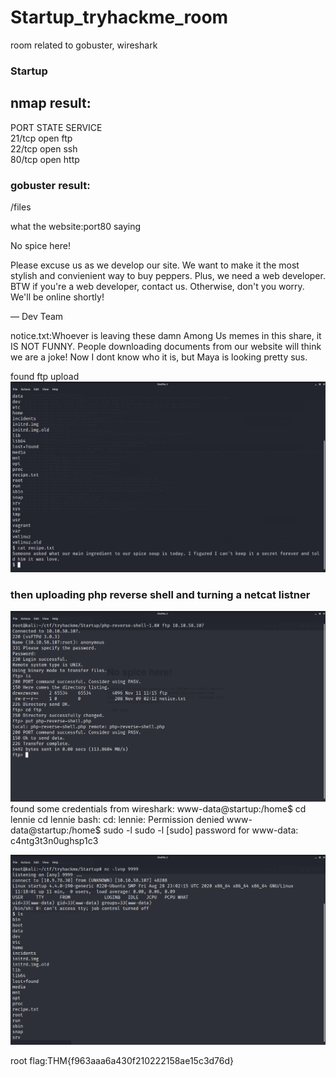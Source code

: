# Startup_tryhackme_room
room related to gobuster, wireshark 
### Startup


## nmap result:

PORT   STATE SERVICE <br>
21/tcp open  ftp <br>
22/tcp open  ssh <br>
80/tcp open  http <br>



### gobuster result:

/files










what the website:port80 saying

No spice here!

Please excuse us as we develop our site. We want to make it the most stylish and convienient way to buy peppers. Plus, we need a web developer. BTW if you're a web developer, contact us. Otherwise, don't you worry. We'll be online shortly!

— Dev Team



notice.txt:Whoever is leaving these damn Among Us memes in this share, it IS NOT FUNNY. People downloading documents from our website will think we are a joke! Now I dont know who it is, but Maya is looking pretty sus.


found ftp upload 
![](/recipe.png)


### then uploading php reverse shell and turning a netcat listner


![](/uploading_reverse_shell.png)
found some credentials from wireshark:
www-data@startup:/home$ cd lennie
cd lennie
bash: cd: lennie: Permission denied
www-data@startup:/home$ sudo -l
sudo -l
[sudo] password for www-data: c4ntg3t3n0ughsp1c3





![](/gaining_shell_on_server.png)






root flag:THM{f963aaa6a430f210222158ae15c3d76d}






